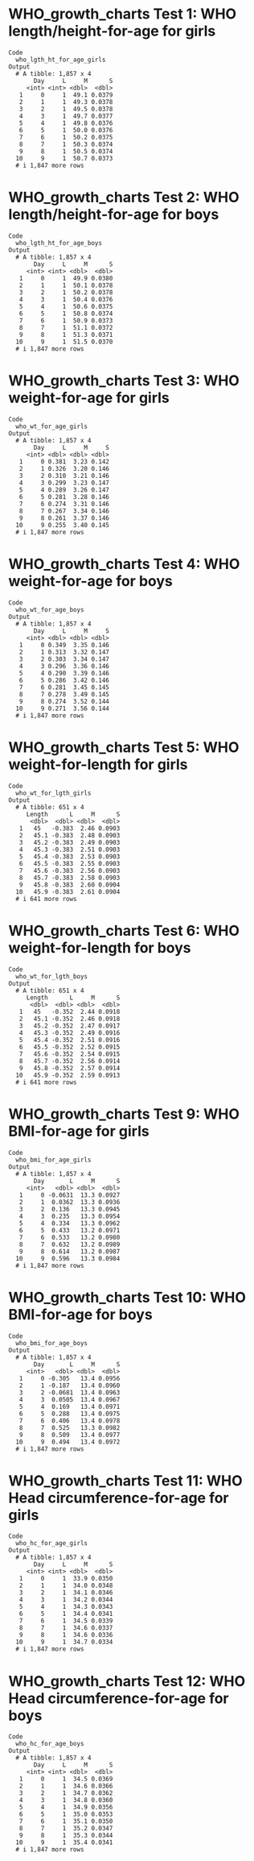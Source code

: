 # WHO_growth_charts Test 1: WHO length/height-for-age for girls

    Code
      who_lgth_ht_for_age_girls
    Output
      # A tibble: 1,857 x 4
           Day     L     M      S
         <int> <int> <dbl>  <dbl>
       1     0     1  49.1 0.0379
       2     1     1  49.3 0.0378
       3     2     1  49.5 0.0378
       4     3     1  49.7 0.0377
       5     4     1  49.8 0.0376
       6     5     1  50.0 0.0376
       7     6     1  50.2 0.0375
       8     7     1  50.3 0.0374
       9     8     1  50.5 0.0374
      10     9     1  50.7 0.0373
      # i 1,847 more rows

# WHO_growth_charts Test 2: WHO length/height-for-age for boys

    Code
      who_lgth_ht_for_age_boys
    Output
      # A tibble: 1,857 x 4
           Day     L     M      S
         <int> <int> <dbl>  <dbl>
       1     0     1  49.9 0.0380
       2     1     1  50.1 0.0378
       3     2     1  50.2 0.0378
       4     3     1  50.4 0.0376
       5     4     1  50.6 0.0375
       6     5     1  50.8 0.0374
       7     6     1  50.9 0.0373
       8     7     1  51.1 0.0372
       9     8     1  51.3 0.0371
      10     9     1  51.5 0.0370
      # i 1,847 more rows

# WHO_growth_charts Test 3: WHO weight-for-age for girls

    Code
      who_wt_for_age_girls
    Output
      # A tibble: 1,857 x 4
           Day     L     M     S
         <int> <dbl> <dbl> <dbl>
       1     0 0.381  3.23 0.142
       2     1 0.326  3.20 0.146
       3     2 0.310  3.21 0.146
       4     3 0.299  3.23 0.147
       5     4 0.289  3.26 0.147
       6     5 0.281  3.28 0.146
       7     6 0.274  3.31 0.146
       8     7 0.267  3.34 0.146
       9     8 0.261  3.37 0.146
      10     9 0.255  3.40 0.145
      # i 1,847 more rows

# WHO_growth_charts Test 4: WHO weight-for-age for boys

    Code
      who_wt_for_age_boys
    Output
      # A tibble: 1,857 x 4
           Day     L     M     S
         <int> <dbl> <dbl> <dbl>
       1     0 0.349  3.35 0.146
       2     1 0.313  3.32 0.147
       3     2 0.303  3.34 0.147
       4     3 0.296  3.36 0.146
       5     4 0.290  3.39 0.146
       6     5 0.286  3.42 0.146
       7     6 0.281  3.45 0.145
       8     7 0.278  3.49 0.145
       9     8 0.274  3.52 0.144
      10     9 0.271  3.56 0.144
      # i 1,847 more rows

# WHO_growth_charts Test 5: WHO weight-for-length for girls

    Code
      who_wt_for_lgth_girls
    Output
      # A tibble: 651 x 4
         Length      L     M      S
          <dbl>  <dbl> <dbl>  <dbl>
       1   45   -0.383  2.46 0.0903
       2   45.1 -0.383  2.48 0.0903
       3   45.2 -0.383  2.49 0.0903
       4   45.3 -0.383  2.51 0.0903
       5   45.4 -0.383  2.53 0.0903
       6   45.5 -0.383  2.55 0.0903
       7   45.6 -0.383  2.56 0.0903
       8   45.7 -0.383  2.58 0.0903
       9   45.8 -0.383  2.60 0.0904
      10   45.9 -0.383  2.61 0.0904
      # i 641 more rows

# WHO_growth_charts Test 6: WHO weight-for-length for boys

    Code
      who_wt_for_lgth_boys
    Output
      # A tibble: 651 x 4
         Length      L     M      S
          <dbl>  <dbl> <dbl>  <dbl>
       1   45   -0.352  2.44 0.0918
       2   45.1 -0.352  2.46 0.0918
       3   45.2 -0.352  2.47 0.0917
       4   45.3 -0.352  2.49 0.0916
       5   45.4 -0.352  2.51 0.0916
       6   45.5 -0.352  2.52 0.0915
       7   45.6 -0.352  2.54 0.0915
       8   45.7 -0.352  2.56 0.0914
       9   45.8 -0.352  2.57 0.0914
      10   45.9 -0.352  2.59 0.0913
      # i 641 more rows

# WHO_growth_charts Test 9: WHO BMI-for-age for girls

    Code
      who_bmi_for_age_girls
    Output
      # A tibble: 1,857 x 4
           Day       L     M      S
         <int>   <dbl> <dbl>  <dbl>
       1     0 -0.0631  13.3 0.0927
       2     1  0.0362  13.3 0.0936
       3     2  0.136   13.3 0.0945
       4     3  0.235   13.3 0.0954
       5     4  0.334   13.3 0.0962
       6     5  0.433   13.2 0.0971
       7     6  0.533   13.2 0.0980
       8     7  0.632   13.2 0.0989
       9     8  0.614   13.2 0.0987
      10     9  0.596   13.3 0.0984
      # i 1,847 more rows

# WHO_growth_charts Test 10: WHO BMI-for-age for boys

    Code
      who_bmi_for_age_boys
    Output
      # A tibble: 1,857 x 4
           Day       L     M      S
         <int>   <dbl> <dbl>  <dbl>
       1     0 -0.305   13.4 0.0956
       2     1 -0.187   13.4 0.0960
       3     2 -0.0681  13.4 0.0963
       4     3  0.0505  13.4 0.0967
       5     4  0.169   13.4 0.0971
       6     5  0.288   13.4 0.0975
       7     6  0.406   13.4 0.0978
       8     7  0.525   13.3 0.0982
       9     8  0.509   13.4 0.0977
      10     9  0.494   13.4 0.0972
      # i 1,847 more rows

# WHO_growth_charts Test 11: WHO Head circumference-for-age for girls

    Code
      who_hc_for_age_girls
    Output
      # A tibble: 1,857 x 4
           Day     L     M      S
         <int> <int> <dbl>  <dbl>
       1     0     1  33.9 0.0350
       2     1     1  34.0 0.0348
       3     2     1  34.1 0.0346
       4     3     1  34.2 0.0344
       5     4     1  34.3 0.0343
       6     5     1  34.4 0.0341
       7     6     1  34.5 0.0339
       8     7     1  34.6 0.0337
       9     8     1  34.6 0.0336
      10     9     1  34.7 0.0334
      # i 1,847 more rows

# WHO_growth_charts Test 12: WHO Head circumference-for-age for boys

    Code
      who_hc_for_age_boys
    Output
      # A tibble: 1,857 x 4
           Day     L     M      S
         <int> <int> <dbl>  <dbl>
       1     0     1  34.5 0.0369
       2     1     1  34.6 0.0366
       3     2     1  34.7 0.0362
       4     3     1  34.8 0.0360
       5     4     1  34.9 0.0356
       6     5     1  35.0 0.0353
       7     6     1  35.1 0.0350
       8     7     1  35.2 0.0347
       9     8     1  35.3 0.0344
      10     9     1  35.4 0.0341
      # i 1,847 more rows

